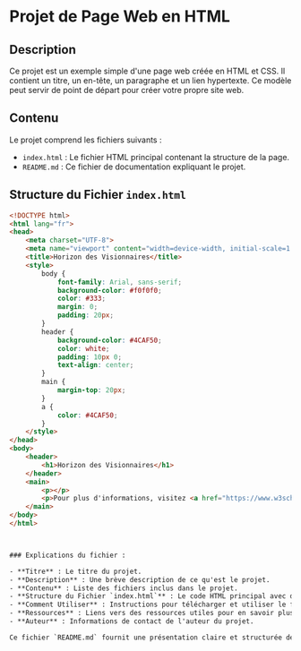 # Projet de Page Web en HTML

## Description

Ce projet est un exemple simple d'une page web créée en HTML et CSS. Il contient un titre, un en-tête, un paragraphe et un lien hypertexte. Ce modèle peut servir de point de départ pour créer votre propre site web.

## Contenu

Le projet comprend les fichiers suivants :

- `index.html` : Le fichier HTML principal contenant la structure de la page.
- `README.md` : Ce fichier de documentation expliquant le projet.

## Structure du Fichier `index.html`

```html
<!DOCTYPE html>
<html lang="fr">
<head>
    <meta charset="UTF-8">
    <meta name="viewport" content="width=device-width, initial-scale=1.0">
    <title>Horizon des Visionnaires</title>
    <style>
        body {
            font-family: Arial, sans-serif;
            background-color: #f0f0f0;
            color: #333;
            margin: 0;
            padding: 20px;
        }
        header {
            background-color: #4CAF50;
            color: white;
            padding: 10px 0;
            text-align: center;
        }
        main {
            margin-top: 20px;
        }
        a {
            color: #4CAF50;
        }
    </style>
</head>
<body>
    <header>
        <h1>Horizon des Visionnaires</h1>
    </header>
    <main>
        <p></p>
        <p>Pour plus d'informations, visitez <a href="https://www.w3schools.com/" target="_blank">W3Schools</a>.</p>
    </main>
</body>
</html>



### Explications du fichier :

- **Titre** : Le titre du projet.
- **Description** : Une brève description de ce qu'est le projet.
- **Contenu** : Liste des fichiers inclus dans le projet.
- **Structure du Fichier `index.html`** : Le code HTML principal avec des balises de code pour une meilleure lisibilité.
- **Comment Utiliser** : Instructions pour télécharger et utiliser le fichier.
- **Ressources** : Liens vers des ressources utiles pour en savoir plus sur HTML et CSS.
- **Auteur** : Informations de contact de l'auteur du projet.

Ce fichier `README.md` fournit une présentation claire et structurée de votre projet, facilitant ainsi la compréhension et l'utilisation par d'autres personnes.
